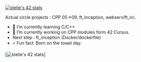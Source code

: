 <!--
**krozis/KroziS** is a ✨ _special_ ✨ repository because its `README.md` (this file) appears on your GitHub profile.

Here are some ideas to get you started:


-->

 
[![stelie's 42 stats](https://badge42.vercel.app/api/v2/clb69o0ow00060fmo8rgb8exn/stats?cursusId=21&coalitionId=46)](https://github.com/JaeSeoKim/badge42)

Actual circle projects : CPP 05->09, ft_inception, webserv/ft_irc.

- 🌱 I’m currently learning C/C++
- 🔭 I’m currently working on CPP modules form 42 Cursus.
- Next step : ft_inception (Docker/dockerfile)
- ⚡ Fun fact: Born on the towel day.

[![stelie's 42 stats](squirrel.gif)]
